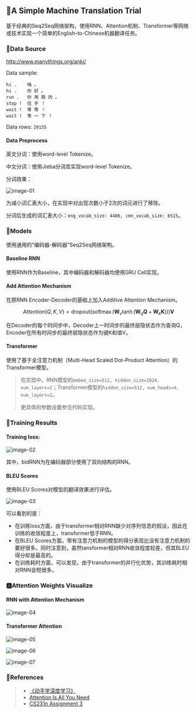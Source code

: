 ## 🎉A Simple Machine Translation Trial

基于经典的Seq2Seq网络架构，使用RNN、Attention机制、Transformer等网络或技术实现一个简单的English-to-Chinese机器翻译任务。

### 📖Data Source

http://www.manythings.org/anki/

Data sample:

```
hi .	嗨 。
hi .	你 好 。
run .	你 用 跑 的 。
stop !	住 手 ！
wait !	等 等 ！
wait !	等 一 下 ！
```

Data rows: `29155`

#### Data Preprocess

英文分词：使用word-level Tokenize。

中文分词：使用Jieba分词库实现word-level Tokenize。

分词效果：

![image-01](https://github.com/Ci-Yelson/A-Simple-Machine-Translation-Trial/blob/main/img/data_sample.png)

为减小词汇表大小，在实现中对出现次数小于2次的词元进行了移除。

分词后生成的词汇表大小：`eng_vocab_size: 4486, cmn_vocab_size: 6515`。

### 🎏Models

使用通用的“编码器-解码器”Seq2Seq网络架构。

#### Baseline RNN

使用RNN作为Baseline，其中编码器和解码器均使用GRU Cell实现。

#### Add Attention Mechanism

在原RNN Encoder-Decoder的基础上加入Additive Attention Mechanism。

$$
Attention(Q,K,V) = \text{dropout}\bigg(\operatorname{softmax}\left(\mathbf{W}_{v} \tanh \left(\mathbf{W}_{q} \mathbf{Q}+\mathbf{W}_{k} \mathbf{K}\right)\right)\bigg) \mathbf{V}
$$

在Decoder的每个时间步中，Decoder上一时间步的最终层隐状态作为查询Q，Encoder在所有时间步的最终层隐状态作为键K和值V。

#### Transformer

使用了基于全注意力机制（Multi-Head Scaled Dot-Product Attention）的Transformer模型。

> 在实现中，RNN模型的`embed_size=512, hidden_size=1024, num_layers=2`；Transformer模型的`hidden_size=512, num_heads=4, num_layers=2`。
>
> 更具体的参数设置参见代码实现。

### 🔖Training Results

#### Training loss:

![image-02](https://github.com/Ci-Yelson/A-Simple-Machine-Translation-Trial/blob/main/img/loss.png)

其中，bidRNN为在编码器部分使用了双向结构的RNN。

#### BLEU Scores

使用BLEU Scores对模型的翻译效果进行评估。

![image-03](https://github.com/Ci-Yelson/A-Simple-Machine-Translation-Trial/blob/main/img/metrics.png)



可以看到的是：

- 在训练loss方面，由于transformer相对RNN缺少对序列信息的假设，因此在训练的收敛程度上，transformer低于RNN。
- 在BLEU Scores方面，带有注意力机制的模型的得分表现比没有注意力机制的要好很多。同时注意到，虽然tansformer相对RNN收敛程度较差，但其BLEU得分却是最高的。
- 在训练耗时方面，可以发现，由于transformer的并行化优势，其训练耗时相对RNN会短很多。



### 🅰️Attention Weights Visualize

#### RNN with Attention Mechanism

![image-04](https://github.com/Ci-Yelson/A-Simple-Machine-Translation-Trial/blob/main/img/attention_sample.png)

#### Transformer Attention

![image-05](https://github.com/Ci-Yelson/A-Simple-Machine-Translation-Trial/blob/main/img/transformer_enc_attention.png)

![image-06](https://github.com/Ci-Yelson/A-Simple-Machine-Translation-Trial/blob/main/img/transformer_dec_self_attention.png)

![image-07](https://github.com/Ci-Yelson/A-Simple-Machine-Translation-Trial/blob/main/img/transformer_dec_inter_attention.png)

### 📑References

> - [《动手学深度学习》](https://zh-v2.d2l.ai)
> - [Attention Is All You Need](https://arxiv.org/abs/1706.03762)
> - [CS231n Assignment 3](https://cs231n.github.io/assignments2022/assignment3/)

